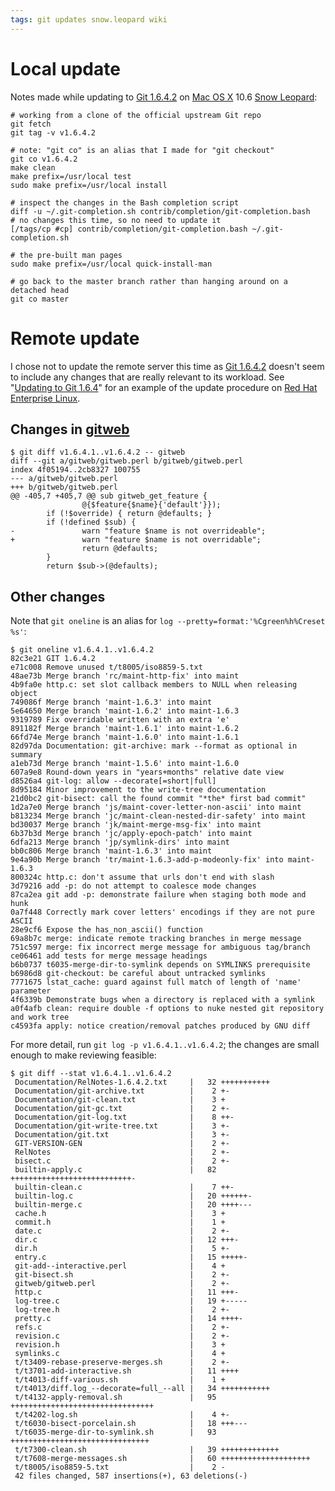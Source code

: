 ```yaml
---
tags: git updates snow.leopard wiki
---
```


# Local update

Notes made while updating to [Git 1.6.4.2](/wiki/Git_1.6.4.2) on [Mac OS X](/wiki/Mac_OS_X) 10.6 [Snow Leopard](/wiki/Snow_Leopard):

    # working from a clone of the official upstream Git repo
    git fetch
    git tag -v v1.6.4.2

    # note: "git co" is an alias that I made for "git checkout"
    git co v1.6.4.2
    make clean
    make prefix=/usr/local test
    sudo make prefix=/usr/local install

    # inspect the changes in the Bash completion script
    diff -u ~/.git-completion.sh contrib/completion/git-completion.bash
    # no changes this time, so no need to update it
    [/tags/cp #cp] contrib/completion/git-completion.bash ~/.git-completion.sh

    # the pre-built man pages
    sudo make prefix=/usr/local quick-install-man

    # go back to the master branch rather than hanging around on a detached head
    git co master

# Remote update

I chose not to update the remote server this time as [Git 1.6.4.2](/wiki/Git_1.6.4.2) doesn't seem to include any changes that are really relevant to its workload. See "[Updating to Git 1.6.4](/wiki/Updating_to_Git_1.6.4)" for an example of the update procedure on [Red Hat Enterprise Linux](/wiki/Red_Hat_Enterprise_Linux).

## Changes in [gitweb](/wiki/gitweb)

```shell
$ git diff v1.6.4.1..v1.6.4.2 -- gitweb
diff --git a/gitweb/gitweb.perl b/gitweb/gitweb.perl
index 4f05194..2cb8327 100755
--- a/gitweb/gitweb.perl
+++ b/gitweb/gitweb.perl
@@ -405,7 +405,7 @@ sub gitweb_get_feature {
                @{$feature{$name}{'default'}});
        if (!$override) { return @defaults; }
        if (!defined $sub) {
-               warn "feature $name is not overrideable";
+               warn "feature $name is not overridable";
                return @defaults;
        }
        return $sub->(@defaults);
```

## Other changes

Note that `git oneline` is an alias for `log --pretty=format:'%Cgreen%h%Creset %s'`:

```shell
$ git oneline v1.6.4.1..v1.6.4.2
82c3e21 GIT 1.6.4.2
e71c008 Remove unused t/t8005/iso8859-5.txt
48ae73b Merge branch 'rc/maint-http-fix' into maint
4b9fa0e http.c: set slot callback members to NULL when releasing object
749086f Merge branch 'maint-1.6.3' into maint
5e64650 Merge branch 'maint-1.6.2' into maint-1.6.3
9319789 Fix overridable written with an extra 'e'
891182f Merge branch 'maint-1.6.1' into maint-1.6.2
66fd74e Merge branch 'maint-1.6.0' into maint-1.6.1
82d97da Documentation: git-archive: mark --format as optional in summary
a1eb73d Merge branch 'maint-1.5.6' into maint-1.6.0
607a9e8 Round-down years in "years+months" relative date view
d8526a4 git-log: allow --decorate[=short|full]
8d95184 Minor improvement to the write-tree documentation
21d0bc2 git-bisect: call the found commit "*the* first bad commit"
1d2a7e0 Merge branch 'js/maint-cover-letter-non-ascii' into maint
b813234 Merge branch 'jc/maint-clean-nested-dir-safety' into maint
bd30037 Merge branch 'jk/maint-merge-msg-fix' into maint
6b37b3d Merge branch 'jc/apply-epoch-patch' into maint
6dfa213 Merge branch 'jp/symlink-dirs' into maint
bb0c806 Merge branch 'maint-1.6.3' into maint
9e4a90b Merge branch 'tr/maint-1.6.3-add-p-modeonly-fix' into maint-1.6.3
800324c http.c: don't assume that urls don't end with slash
3d79216 add -p: do not attempt to coalesce mode changes
87ca2ea git add -p: demonstrate failure when staging both mode and hunk
0a7f448 Correctly mark cover letters' encodings if they are not pure ASCII
28e9cf6 Expose the has_non_ascii() function
69a8b7c merge: indicate remote tracking branches in merge message
751c597 merge: fix incorrect merge message for ambiguous tag/branch
ce06461 add tests for merge message headings
b6b0737 t6035-merge-dir-to-symlink depends on SYMLINKS prerequisite
b6986d8 git-checkout: be careful about untracked symlinks
7771675 lstat_cache: guard against full match of length of 'name' parameter
4f6339b Demonstrate bugs when a directory is replaced with a symlink
a0f4afb clean: require double -f options to nuke nested git repository and work tree
c4593fa apply: notice creation/removal patches produced by GNU diff
```

For more detail, run `git log -p v1.6.4.1..v1.6.4.2`; the changes are small enough to make reviewing feasible:

```shell
$ git diff --stat v1.6.4.1..v1.6.4.2
 Documentation/RelNotes-1.6.4.2.txt     |   32 +++++++++++
 Documentation/git-archive.txt          |    2 +-
 Documentation/git-clean.txt            |    3 +
 Documentation/git-gc.txt               |    2 +-
 Documentation/git-log.txt              |    8 ++-
 Documentation/git-write-tree.txt       |    3 +-
 Documentation/git.txt                  |    3 +-
 GIT-VERSION-GEN                        |    2 +-
 RelNotes                               |    2 +-
 bisect.c                               |    2 +-
 builtin-apply.c                        |   82 +++++++++++++++++++++++++++-
 builtin-clean.c                        |    7 ++-
 builtin-log.c                          |   20 ++++++-
 builtin-merge.c                        |   20 ++++---
 cache.h                                |    3 +
 commit.h                               |    1 +
 date.c                                 |    2 +-
 dir.c                                  |   12 +++-
 dir.h                                  |    5 +-
 entry.c                                |   15 +++++-
 git-add--interactive.perl              |    4 +
 git-bisect.sh                          |    2 +-
 gitweb/gitweb.perl                     |    2 +-
 http.c                                 |   11 +++-
 log-tree.c                             |   19 +-----
 log-tree.h                             |    2 +-
 pretty.c                               |   14 ++++-
 refs.c                                 |    2 +-
 revision.c                             |    2 +-
 revision.h                             |    3 +
 symlinks.c                             |    4 +
 t/t3409-rebase-preserve-merges.sh      |    2 +-
 t/t3701-add-interactive.sh             |   11 ++++
 t/t4013-diff-various.sh                |    1 +
 t/t4013/diff.log_--decorate=full_--all |   34 +++++++++++
 t/t4132-apply-removal.sh               |   95 ++++++++++++++++++++++++++++++++
 t/t4202-log.sh                         |    4 +-
 t/t6030-bisect-porcelain.sh            |   18 +++---
 t/t6035-merge-dir-to-symlink.sh        |   93 +++++++++++++++++++++++++++++++
 t/t7300-clean.sh                       |   39 +++++++++++++
 t/t7608-merge-messages.sh              |   60 ++++++++++++++++++++
 t/t8005/iso8859-5.txt                  |    2 -
 42 files changed, 587 insertions(+), 63 deletions(-)
```
